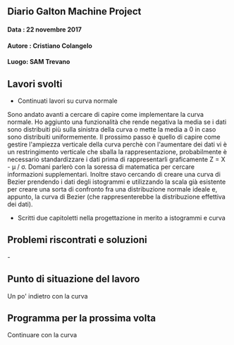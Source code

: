 ## Diario Galton Machine Project

#### Data : 22 novembre 2017 
#### Autore : Cristiano Colangelo
#### Luogo: SAM Trevano

## Lavori svolti

- Continuati lavori su curva normale

Sono andato avanti a cercare di capire come implementare la curva normale. Ho aggiunto una funzionalità che rende negativa la media se i dati sono distribuiti più sulla sinistra della curva o mette la media a 0 in caso sono distribuiti uniformemente. Il prossimo passo è quello di capire come gestire l'ampiezza verticale della curva perchè con l'aumentare dei dati vi è un restringimento verticale che sballa la rappresentazione, probabilmente è necessario standardizzare i dati prima di rappresentarli graficamente Z = X - μ / σ. Domani parlerò con la soressa di matematica per cercare informazioni supplementari. Inoltre stavo cercando di creare una curva di Bezier prendendo i dati degli istogrammi e utilizzando la scala già esistente per creare una sorta di confronto fra una distribuzione normale ideale e, appunto, la curva di Bezier (che rappresenterebbe la distribuzione effettiva dei dati).

- Scritti due capitoletti nella progettazione in merito a istogrammi e curva

## Problemi riscontrati e soluzioni

\-

## Punto di situazione del lavoro

Un po' indietro con la curva 

## Programma per la prossima volta

Continuare con la curva
